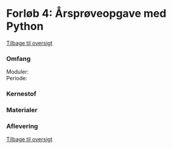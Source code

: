 # Forløb 4: Årsprøveopgave med Python

[Tilbage til oversigt](0-studieplan.md)

### Omfang
Moduler:  
Periode:  
### Kernestof
### Materialer
### Aflevering

[Tilbage til oversigt](0-studieplan.md)
